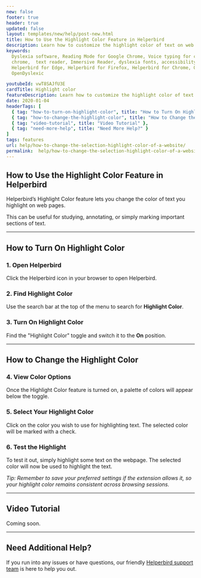 ```yaml
---
new: false
footer: true
header: true
updated: false
layout: templates/new/help/post-new.html
title: How to Use the Highlight Color Feature in Helperbird
description: Learn how to customize the highlight color of text on web pages using Helperbird. This guide shows you how to easily change and test your highlight color for better studying, annotating, and marking important sections.
keywords:
  Dyslexia software, Reading Mode for Google Chrome, Voice typing for chrome, Text to speech for
  chrome,  text reader, Immersive Reader, dyslexia fonts, accessibility software, dyslexia software,
  Helperbird for Edge, Helperbird for Firefox, Helperbird for Chrome, Opendyslexic for Chrome,
  OpenDyslexic

youtubeId: vwT8SAJfU3E
cardTitle: Highlight color
featureDescription: Learn how to customize the highlight color of text on web pages using Helperbird. This guide shows you how to easily change and test your highlight color for better studying, annotating, and marking important sections.
date: 2020-01-04
headerTags: [
  { tag: "how-to-turn-on-highlight-color", title: "How to Turn On Highlight Color" },
  { tag: "how-to-change-the-highlight-color", title: "How to Change the Highlight Color" },
  { tag: "video-tutorial", title: "Video Tutorial" },
  { tag: "need-more-help", title: "Need More Help?" }
]
tags: features
url: help/how-to-change-the-selection-highlight-color-of-a-website/
permalink:  help/how-to-change-the-selection-highlight-color-of-a-website/
---
```







## How to Use the Highlight Color Feature in Helperbird

Helperbird’s Highlight Color feature lets you change the color of text you highlight on web pages. 

This can be useful for studying, annotating, or simply marking important sections of text.

---

## How to Turn On Highlight Color

### 1. Open Helperbird

Click the Helperbird icon in your browser to open Helperbird.

### 2. Find Highlight Color

Use the search bar at the top of the menu to search for **Highlight Color**.

### 3. Turn On Highlight Color

Find the "Highlight Color" toggle and switch it to the **On** position.

---

## How to Change the Highlight Color

### 4. View Color Options

Once the Highlight Color feature is turned on, a palette of colors will appear below the toggle.

### 5. Select Your Highlight Color

Click on the color you wish to use for highlighting text. The selected color will be marked with a check.

### 6. Test the Highlight

To test it out, simply highlight some text on the webpage. The selected color will now be used to highlight the text.

*Tip: Remember to save your preferred settings if the extension allows it, so your highlight color remains consistent across browsing sessions.*

---

## Video Tutorial

Coming soon.

---


## Need Additional Help?

If you run into any issues or have questions, our friendly [Helperbird support team](/support/) is here to help you out.

